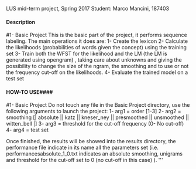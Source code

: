 LUS mid-term project, Spring 2017
Student: Marco Mancini, 187403

#### Description ####
#1- Basic Project
   This is the basic part of the project, it performs sequence labeling. 
   The main operations it does are:
   1- Create the lexicon
   2- Calculate the likelihoods (probabilities of words given the concept) 
   using the training set
   3- Train both the WFST for the likelihood and the LM (the LM is generated using opengram) 
   , taking care about unknowns and giving the possibility to change the size of the ngram,
   the smoothing and to use or not the frequency cut-off on the likelihoods.
   4- Evaluate the trained model on a test set

#### HOW-TO USE####
#1- Basic Project
   Do not touch any file in the Basic Project directory, use the following arguments
   to launch the project:
   1- arg1 = order [1-3]
   2- arg2 = smoothing [| absolute || katz || kneser_ney || presmoothed || unsmoothed || witten_bell |] 
   3- arg3 = threshold for the cut-off frequency (0- No cut-off)
   4- arg4 = test set 
   
   Once finished, the results will be showed into the results directory, the performance file indicate in its
   name all the parameters set (i.e. performancesabsolute_1_0.txt indicates an absolute smoothing, unigrams and
   threshold for the cut-off set to 0 (no cut-off in this case) ).
'''
